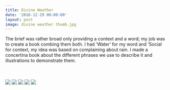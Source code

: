 ```yaml
---
title: Divine Weather
date: '2016-12-29 00:00:00'
layout: post
image: divine weather thumb.jpg
---
```


<div class="container">
The brief was rather broad only providing a context and a word; my job was to create a book combing them both. I had ‘Water’ for my word and ‘Social for context, my idea was based on complaining about rain. I made a concertina book about the different phrases we use to describe it and illustrations to demonstrate them.
</div>

  <br>
  <br>
  <br>


<img src="assets/img/divine/divine1.jpg"/>
<img src="{{site.baseurl}}/assets/img/divine/divine2.jpg"/>
<img src="{{site.baseurl}}/assets/img/divine/divine3.jpg"/>
<img src="{{site.baseurl}}/assets/img/divine/divine4.jpg"/>
<img src="{{site.baseurl}}/assets/img/divine/divine5.jpg"/>
